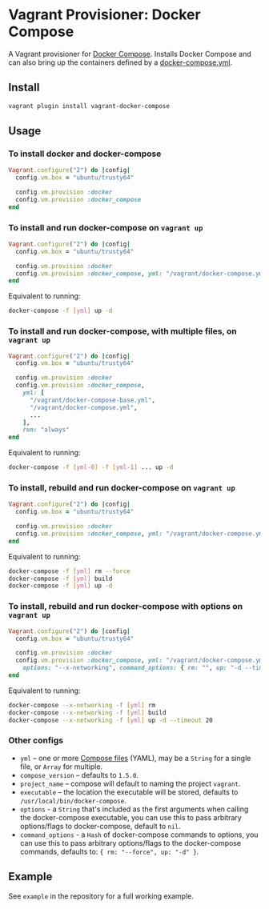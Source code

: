 # Vagrant Provisioner: Docker Compose

A Vagrant provisioner for [Docker Compose](https://docs.docker.com/compose/). Installs Docker Compose and can also bring up the containers defined by a [docker-compose.yml](https://docs.docker.com/compose/yml/).

## Install

```bash
vagrant plugin install vagrant-docker-compose
```

## Usage

### To install docker and docker-compose

```ruby
Vagrant.configure("2") do |config|
  config.vm.box = "ubuntu/trusty64"

  config.vm.provision :docker
  config.vm.provision :docker_compose
end
```

### To install and run docker-compose on `vagrant up`

```ruby
Vagrant.configure("2") do |config|
  config.vm.box = "ubuntu/trusty64"

  config.vm.provision :docker
  config.vm.provision :docker_compose, yml: "/vagrant/docker-compose.yml", run: "always"
end
```

Equivalent to running:

```bash
docker-compose -f [yml] up -d
```

### To install and run docker-compose, with multiple files, on `vagrant up`

```ruby
Vagrant.configure("2") do |config|
  config.vm.box = "ubuntu/trusty64"

  config.vm.provision :docker
  config.vm.provision :docker_compose,
    yml: [
      "/vagrant/docker-compose-base.yml",
      "/vagrant/docker-compose.yml",
      ...
    ],
    run: "always"
end
```

Equivalent to running:

```bash
docker-compose -f [yml-0] -f [yml-1] ... up -d
```

### To install, rebuild and run docker-compose on `vagrant up`

```ruby
Vagrant.configure("2") do |config|
  config.vm.box = "ubuntu/trusty64"

  config.vm.provision :docker
  config.vm.provision :docker_compose, yml: "/vagrant/docker-compose.yml", rebuild: true, run: "always"
end
```

Equivalent to running:

```bash
docker-compose -f [yml] rm --force
docker-compose -f [yml] build
docker-compose -f [yml] up -d
```

### To install, rebuild and run docker-compose with options on `vagrant up`

```ruby
Vagrant.configure("2") do |config|
  config.vm.box = "ubuntu/trusty64"

  config.vm.provision :docker
  config.vm.provision :docker_compose, yml: "/vagrant/docker-compose.yml", rebuild: true,
    options: "--x-networking", command_options: { rm: "", up: "-d --timeout 20"}, run: "always"
end
```

Equivalent to running:

```bash
docker-compose --x-networking -f [yml] rm
docker-compose --x-networking -f [yml] build
docker-compose --x-networking -f [yml] up -d --timeout 20
```


### Other configs

* `yml` – one or more [Compose files](https://docs.docker.com/compose/compose-file/) (YAML), may be a `String` for a single file, or `Array` for multiple.
* `compose_version` – defaults to `1.5.0`.
* `project_name` – compose will default to naming the project `vagrant`.
* `executable` – the location the executable will be stored, defaults to `/usr/local/bin/docker-compose`.
* `options` - a `String` that's included as the first arguments when calling the docker-compose executable, you can use this to pass arbitrary options/flags to docker-compose, default to `nil`.
* `command_options` - a `Hash` of docker-compose commands to options, you can use this to pass arbitrary options/flags to the docker-compose commands, defaults to: `{ rm: "--force", up: "-d" }`.

## Example

See `example` in the repository for a full working example.
